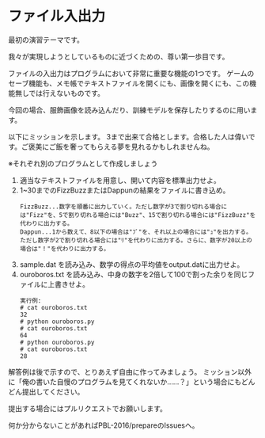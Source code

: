 # ファイル入出力

最初の演習テーマです。

我々が実現しようとしているものに近づくための、尊い第一歩目です。

ファイルの入出力はプログラムにおいて非常に重要な機能の1つです。
ゲームのセーブ機能も、メモ帳でテキストファイルを開くにも、画像を開くにも、この機能無しでは行えないものです。

今回の場合、服飾画像を読み込んだり、訓練モデルを保存したりするのに用います。

以下にミッションを示します。
3まで出来て合格とします。合格した人は偉いです。ご褒美にご飯を奢ってもらえる夢を見れるかもしれませんね。

※それぞれ別のプログラムとして作成しましょう

1. 適当なテキストファイルを用意し、開いて内容を標準出力せよ。
2. 1~30までのFizzBuzzまたはDappunの結果をファイルに書き込め。
    ```
    FizzBuzz...数字を順番に出力していく。ただし数字が3で割り切れる場合には"Fizz"を、5で割り切れる場合には"Buzz"、15で割り切れる場合には"FizzBuzz"を代わりに出力する。
    Dappun...1から数えて、8以下の場合は"ﾌﾞ"を、それ以上の場合には"ｭ"を出力する。ただし数字が2で割り切れる場合には"ﾘ"を代わりに出力する。さらに、数字が20以上の場合は"！"を代わりに出力する。
    ```
3. sample.dat を読み込み、数学の得点の平均値をoutput.datに出力せよ。
4. ouroboros.txt を読み込み、中身の数字を2倍して100で割った余りを同じファイルに上書きせよ。
    ```
    実行例:
    # cat ouroboros.txt
    32
    # python ouroboros.py
    # cat ouroboros.txt
    64
    # python ouroboros.py
    # cat ouroboros.txt
    28
    ```

解答例は後で示すので、とりあえず自由に作ってみましょう。
ミッション以外に「俺の書いた自慢のプログラムを見てくれないか……？」という場合にもどんどん提出してください。

提出する場合にはプルリクエストでお願いします。

何か分からないことがあればPBL-2016/prepareのIssuesへ。
